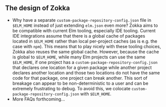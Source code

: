 
## The design of Zokka

+ Why have a separate `custom-package-repository-config.json` file in
  `$ELM_HOME` instead of just extending `elm.json` even more? Zokka aims to be
  compatible with current Elm tooling, especially IDE tooling. Current IDE
  integrations assume that there is a global cache of packages located in
  `$ELM_HOME` rather than local per-project caches (as is e.g. the case with
  `npm`). This means that to play nicely with these tooling choices, Zokka also
  reuses the same global cache. However, because the cache is global to
  `$ELM_HOME`, while many Elm projects can use the same `$ELM_HOME`, if one project has a
  `custom-package-repository-config.json` that declares one location for a
  given package while another project declares another location and those two
  locations do not have the same code for that package, one project can break
  another. This sort of breakage can appear to be non-deterministic to a user
  and can be extremely frustrating to debug. To avoid this, we colocate
  `custom-package-repository-config.json` with `$ELM_HOME`.
+ More FAQs forthcoming...
